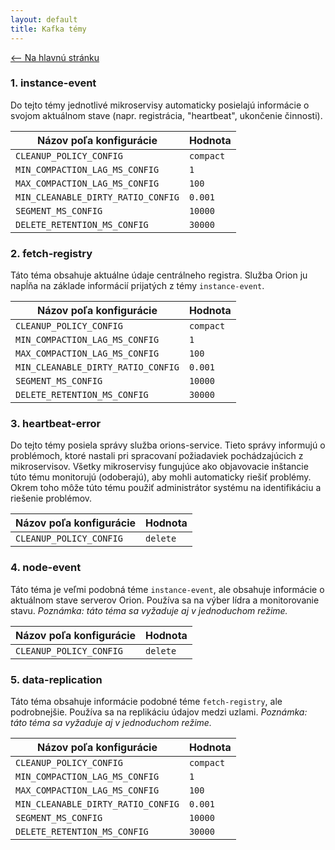 ```yaml
---
layout: default
title: Kafka témy
---
```


[<-- Na hlavnú stránku](index.md)

### 1. instance-event
Do tejto témy jednotlivé mikroservisy automaticky posielajú informácie o svojom aktuálnom stave (napr. registrácia, "heartbeat", ukončenie činnosti).

| Názov poľa konfigurácie        | Hodnota   |
|----------------------|-----------|
| `CLEANUP_POLICY_CONFIG`     | `compact` |
| `MIN_COMPACTION_LAG_MS_CONFIG`     | `1`       |
| `MAX_COMPACTION_LAG_MS_CONFIG`   | `100`     |
| `MIN_CLEANABLE_DIRTY_RATIO_CONFIG`         | `0.001`   |
| `SEGMENT_MS_CONFIG`     | `10000`   |
| `DELETE_RETENTION_MS_CONFIG`    | `30000`   |

### 2. fetch-registry
Táto téma obsahuje aktuálne údaje centrálneho registra. Služba Orion ju napĺňa na základe informácií prijatých z témy `instance-event`.

| Názov poľa konfigurácie        | Hodnota   |
|----------------------|-----------|
| `CLEANUP_POLICY_CONFIG`     | `compact` |
| `MIN_COMPACTION_LAG_MS_CONFIG`     | `1`       |
| `MAX_COMPACTION_LAG_MS_CONFIG`   | `100`     |
| `MIN_CLEANABLE_DIRTY_RATIO_CONFIG`         | `0.001`   |
| `SEGMENT_MS_CONFIG`     | `10000`   |
| `DELETE_RETENTION_MS_CONFIG`    | `30000`   |

### 3. heartbeat-error
Do tejto témy posiela správy služba orions-service.
Tieto správy informujú o problémoch, ktoré nastali pri spracovaní požiadaviek pochádzajúcich z mikroservisov.
Všetky mikroservisy fungujúce ako objavovacie inštancie túto tému monitorujú (odoberajú), aby mohli automaticky riešiť problémy.
Okrem toho môže túto tému použiť administrátor systému na identifikáciu a riešenie problémov.

| Názov poľa konfigurácie        | Hodnota  |
|----------------------|----------|
| `CLEANUP_POLICY_CONFIG`     | `delete` |

### 4. node-event
Táto téma je veľmi podobná téme `instance-event`, ale obsahuje informácie o aktuálnom stave serverov Orion. Používa sa na výber lídra a monitorovanie stavu. *Poznámka: táto téma sa vyžaduje aj v jednoduchom režime.*

| Názov poľa konfigurácie        | Hodnota  |
|----------------------|----------|
| `CLEANUP_POLICY_CONFIG`     | `delete` |

### 5. data-replication
Táto téma obsahuje informácie podobné téme `fetch-registry`, ale podrobnejšie. Používa sa na replikáciu údajov medzi uzlami. *Poznámka: táto téma sa vyžaduje aj v jednoduchom režime.*

| Názov poľa konfigurácie        | Hodnota   |
|----------------------|-----------|
| `CLEANUP_POLICY_CONFIG`     | `compact` |
| `MIN_COMPACTION_LAG_MS_CONFIG`     | `1`       |
| `MAX_COMPACTION_LAG_MS_CONFIG`   | `100`     |
| `MIN_CLEANABLE_DIRTY_RATIO_CONFIG`         | `0.001`   |
| `SEGMENT_MS_CONFIG`     | `10000`   |
| `DELETE_RETENTION_MS_CONFIG`    | `30000`   |